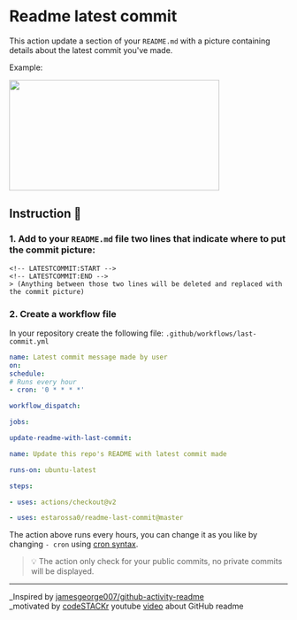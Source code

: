 # Readme latest commit

This action update a section of your `README.md` with a picture containing details about the latest commit you've made.

Example:

[<img width="380px" height="200px" src="https://opengraph.githubassets.com/96c96f7b7bac201983890fbd933fee9ce60a4abb89d31d9b9363a2ee3825a146/nextauthjs/next-auth/commit/5e803cd34c308021d742eb05015af76e2c7a0084"/>][commiturl]

[commiturl]: https://github.com/estarossa0/1337-reports/commit/7565510b562b58a7182ff1416b09d96668a8501b

## Instruction 📖

### 1. Add to your `README.md` file two lines that indicate where to put the commit picture:

    <!-- LATESTCOMMIT:START -->
    <!-- LATESTCOMMIT:END -->
    > (Anything between those two lines will be deleted and replaced with the commit picture)

### 2. Create a workflow file

In your repository create the following file:
`.github/workflows/last-commit.yml`

```yaml
name: Latest commit message made by user
on:
schedule:
# Runs every hour
- cron: '0 * * * *'

workflow_dispatch:

jobs:

update-readme-with-last-commit:

name: Update this repo's README with latest commit made

runs-on: ubuntu-latest

steps:

- uses: actions/checkout@v2

- uses: estarossa0/readme-last-commit@master
```

The action above runs every hours, you can change it as you like by changing `- cron` using [cron syntax](https://jasonet.co/posts/scheduled-actions/#the-cron-syntax).

> 💡 The action only check for your public commits, no private commits will be displayed.

---

\_Inspired by [jamesgeorge007/github-activity-readme](https://github.com/jamesgeorge007/github-activity-readme)<br/>
\_motivated by [codeSTACKr](https://github.com/codeSTACKr) youtube [video](https://www.youtube.com/watch?v=ECuqb5Tv9qI&t) about GitHub readme
